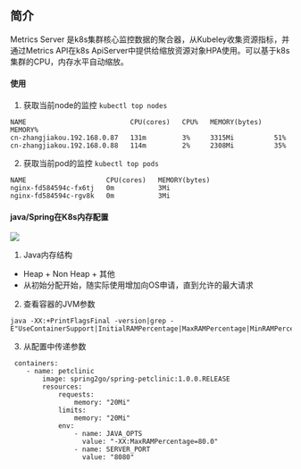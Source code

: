## 简介
Metrics Server 是k8s集群核心监控数据的聚合器，从Kubeley收集资源指标，并通过Metrics API在k8s ApiServer中提供给缩放资源对象HPA使用。可以基于k8s集群的CPU，内存水平自动缩放。

#### 使用
1. 获取当前node的监控 `kubectl top nodes`
```
NAME                          CPU(cores)   CPU%   MEMORY(bytes)   MEMORY%
cn-zhangjiakou.192.168.0.87   131m         3%     3315Mi          51%
cn-zhangjiakou.192.168.0.88   114m         2%     2308Mi          35%
```
2. 获取当前pod的监控 `kubectl top pods`
```
NAME                    CPU(cores)   MEMORY(bytes)
nginx-fd584594c-fx6tj   0m           3Mi
nginx-fd584594c-rgv8k   0m           3Mi
```

#### java/Spring在K8s内存配置
![](https://img.alicdn.com/imgextra/i4/O1CN01gLHs2z1cTlKeokD9U_!!6000000003602-2-tps-2228-1200.png)
1. Java内存结构
- Heap + Non Heap + 其他
- 从初始分配开始，随实际使用增加向OS申请，直到允许的最大请求
2. 查看容器的JVM参数
```
java -XX:+PrintFlagsFinal -version|grep -E"UseContainerSupport|InitialRAMPercentage|MaxRAMPercentage|MinRAMPercentage"
```
3. 从配置中传递参数
```
 containers:
    - name: petclinic
        image: spring2go/spring-petclinic:1.0.0.RELEASE
        resources:
            requests:
                memory: "20Mi"
            limits:
                memory: "20Mi"
            env:
                - name: JAVA_OPTS
                  value: "-XX:MaxRAMPercentage=80.0"
                - name: SERVER_PORT
                  value: "8080"
```
